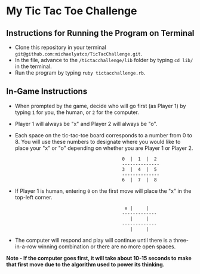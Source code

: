 # My Tic Tac Toe Challenge

## Instructions for Running the Program on Terminal

* Clone this repository in your terminal ```git@github.com:michaelyatco/TicTacChallenge.git```.
* In the file, advance to the ```/tictacchallenge/lib``` folder by typing ```cd lib/``` in the terminal.
* Run the program by typing ```ruby tictacchallenge.rb```.

## In-Game Instructions

* When prompted by the game, decide who will go first (as Player 1) by typing ```1``` for you, the human, or ```2``` for the computer.
* Player 1 will always be "x" and Player 2 will always be "o".
* Each space on the tic-tac-toe board corresponds to a number from 0 to 8. You will use these numbers to designate where you would like to place your "x" or "o" depending on whether you are Player 1 or Player 2.

                                              0  |  1  |  2
                                              --------------
                                              3  |  4  |  5
                                              --------------
                                              6  |  7  |  8
* If Player 1 is human, entering ```0``` on the first move will place the "x" in the top-left corner.

                                               x |     |   
                                              -------------
                                                 |     |   
                                              -------------
                                                 |     |   
* The computer will respond and play will continue until there is a three-in-a-row winning combination or there are no more open spaces.
                                                 
**Note - If the computer goes first, it will take about 10-15 seconds to make that first move due to the algorithm used to power its thinking.**                                           

